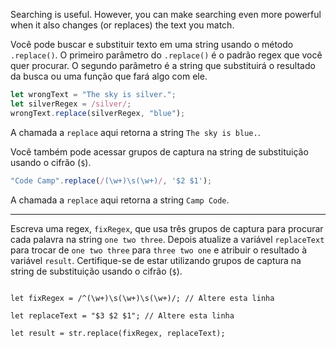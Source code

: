 Searching is useful. However, you can make searching even more powerful when it also changes (or replaces) the text you match.

Você pode buscar e substituir texto em uma string usando o método `.replace()`. O primeiro parâmetro do `.replace()` é o padrão regex que você quer procurar. O segundo parâmetro é a string que substituirá o resultado da busca ou uma função que fará algo com ele.

```js
let wrongText = "The sky is silver.";
let silverRegex = /silver/;
wrongText.replace(silverRegex, "blue");
```

A chamada a `replace` aqui retorna a string `The sky is blue.`.

Você também pode acessar grupos de captura na string de substituição usando o cifrão (`$`).

```js
"Code Camp".replace(/(\w+)\s(\w+)/, '$2 $1');
```

A chamada a `replace` aqui retorna a string `Camp Code`.

---

Escreva uma regex, `fixRegex`, que usa três grupos de captura para procurar cada palavra na string `one two three`. Depois atualize a variável `replaceText` para trocar de `one two three` para `three two one` e atribuir o resultado à variável `result`. Certifique-se de estar utilizando grupos de captura na string de substituição usando o cifrão (`$`).

```let str = "one two three";

let fixRegex = /^(\w+)\s(\w+)\s(\w+)/; // Altere esta linha

let replaceText = "$3 $2 $1"; // Altere esta linha

let result = str.replace(fixRegex, replaceText);